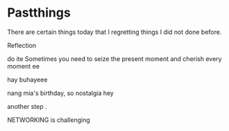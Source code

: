 # Pastthings

There are certain things today that I regretting things I did not done before.


Reflection


do ite
Sometimes you need to seize the present moment and cherish every moment ee


hay buhayeee

nang mia's birthday, so nostalgia
hey


another step .

NETWORKING is challenging 
